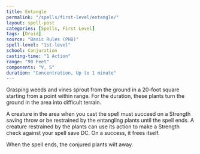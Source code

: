 ```yaml
---
title: Entangle
permalink: "/spells/first-level/entangle/"
layout: spell-post
categories: [Spells, First Level]
tags: [Druid]
source: "Basic Rules (PHB)"
spell-level: "1st-level"
school: Conjuration
casting-time: "1 Action"
range: "90 Feet"
components: "V, S"
duration: "Concentration, Up to 1 minute"
---
```


Grasping weeds and vines sprout from the ground in a 20-foot square starting from a point within range. For the duration, these plants turn the ground in the area into difficult terrain.

A creature in the area when you cast the spell must succeed on a Strength saving throw or be restrained by the entangling plants until the spell ends. A creature restrained by the plants can use its action to make a Strength check against your spell save DC. On a success, it frees itself.

When the spell ends, the conjured plants wilt away.